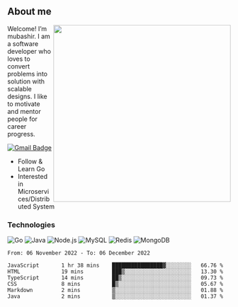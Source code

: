 ## About me

<img align="right" src="https://github-readme-stats-zhiwei-feng.vercel.app/api?username=mub4shir&show_icons=true" width="400" />

Welcome! I’m mubashir. I am a software developer who loves to convert problems into solution with scalable designs. I like to motivate and mentor people for career progress.

[![Gmail Badge](https://img.shields.io/badge/-mubashir11131719@gmail.com-c14438?style=flat-square&logo=Gmail&logoColor=white&link=mailto:mubashir11131719@gmail.com)](mailto:mubashir11131719@gmail.com)




- Follow & Learn Go
- Interested in Microservices/Distributed System


### Technologies
![Go](https://img.shields.io/badge/-Go-000000?style=flat-square&logo=go)
![Java](https://img.shields.io/badge/-Java-E34A86?style=flat-square&logo=java)
![Node.js](https://img.shields.io/badge/-Node.js-000000?style=flat-square&logo=node.js)
![MySQL](https://img.shields.io/badge/-MySQL-orange?style=flat-square&logo=MySQL)
![Redis](https://img.shields.io/badge/-Redis-black?style=flat-square&logo=Redis)
![MongoDB](https://img.shields.io/badge/-MongoDB-000000?style=flat-square&logo=mongodb)






<!--START_SECTION:waka-->

```text
From: 06 November 2022 - To: 06 December 2022

JavaScript       1 hr 38 mins    ████████████████▓░░░░░░░░   66.76 %
HTML             19 mins         ███▒░░░░░░░░░░░░░░░░░░░░░   13.30 %
TypeScript       14 mins         ██▒░░░░░░░░░░░░░░░░░░░░░░   09.73 %
CSS              8 mins          █▒░░░░░░░░░░░░░░░░░░░░░░░   05.67 %
Markdown         2 mins          ▒░░░░░░░░░░░░░░░░░░░░░░░░   01.88 %
Java             2 mins          ▒░░░░░░░░░░░░░░░░░░░░░░░░   01.37 %
```

<!--END_SECTION:waka-->
</p>


